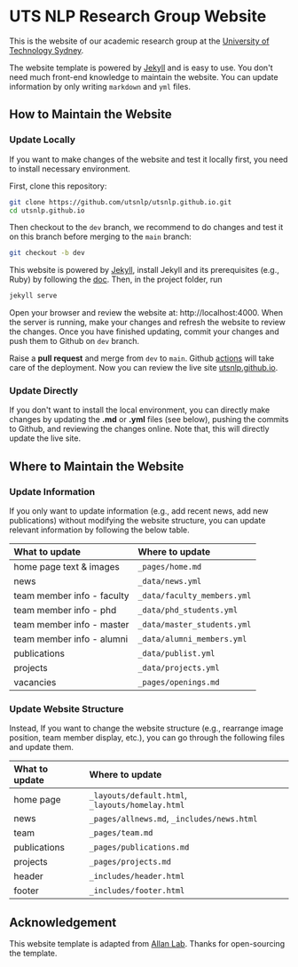 # UTS NLP Research Group Website

This is the website of our academic research group at the [University of Technology Sydney](https://www.uts.edu.au/).

The website template is powered by [Jekyll](https://jekyllrb.com/) and is easy to use. You don't need much front-end knowledge to maintain the website. You can update information by only writing `markdown` and `yml` files.

## How to Maintain the Website

### Update Locally

If you want to make changes of the website and test it locally first, you need to install necessary environment. 

First, clone this repository: 

```bash
git clone https://github.com/utsnlp/utsnlp.github.io.git
cd utsnlp.github.io
```

Then checkout to the `dev` branch, we recommend to do changes and test it on this branch before merging to the `main` branch:

```bash
git checkout -b dev
```

This website is powered by [Jekyll](https://jekyllrb.com/), install Jekyll and its prerequisites (e.g., Ruby) by following the [doc](https://jekyllrb.com/docs/). 
Then, in the project folder, run 

```bash
jekyll serve
```

Open your browser and review the website at: http://localhost:4000. 
When the server is running, make your changes and refresh the website to review the changes.
Once you have finished updating, commit your changes and push them to Github on `dev` branch.

Raise a **pull request** and merge from `dev` to `main`. Github [actions](https://github.com/utsnlp/utsnlp.github.io/actions) will take care of the deployment. Now you can review the live site [utsnlp.github.io](https://utsnlp.github.io/).


### Update Directly

If you don't want to install the local environment, you can directly make changes by updating the **.md** or **.yml** files (see below), pushing the commits to Github, and reviewing the changes online. Note that, this will directly update the live site.


## Where to Maintain the Website

### Update Information

If you only want to update information (e.g., add recent news, add new publications) without modifying the website structure, you can update relevant information by following the below table.

| What to update             | Where to update             |
| :------------------------- | :-------------------------- |
| home page text & images    | `_pages/home.md`            |
| news                       | `_data/news.yml`            |
| team member info - faculty | `_data/faculty_members.yml` |
| team member info - phd     | `_data/phd_students.yml`    |
| team member info - master  | `_data/master_students.yml` |
| team member info - alumni  | `_data/alumni_members.yml`  |
| publications               | `_data/publist.yml`         |
| projects                   | `_data/projects.yml`        |
| vacancies                  | `_pages/openings.md`        |


### Update Website Structure

Instead, If you want to change the website structure (e.g., rearrange image position, team member display, etc.), you can go through the following files and update them.

| What to update | Where to update                                  |
| :------------- | :----------------------------------------------- |
| home page      | `_layouts/default.html`, `_layouts/homelay.html` |
| news           | `_pages/allnews.md`, `_includes/news.html`       |
| team           | `_pages/team.md`                                 |
| publications   | `_pages/publications.md`                         |
| projects       | `_pages/projects.md`                             |
| header         | `_includes/header.html`                          |
| footer         | `_includes/footer.html`                          |

## Acknowledgement

This website template is adapted from [Allan Lab](http://www.allanlab.org/aboutwebsite.html). 
Thanks for open-sourcing the template.
